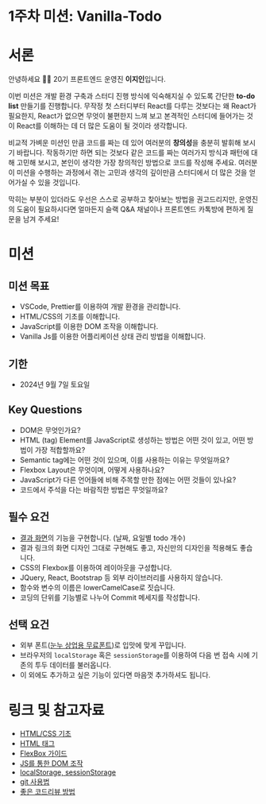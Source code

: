 # 1주차 미션: Vanilla-Todo

# 서론

안녕하세요 🙌🏻 20기 프론트엔드 운영진 **이지인**입니다.

이번 미션은 개발 환경 구축과 스터디 진행 방식에 익숙해지실 수 있도록 간단한 **to-do list** 만들기를 진행합니다. 무작정 첫 스터디부터 React를 다루는 것보다는 왜 React가 필요한지, React가 없으면 무엇이 불편한지 느껴 보고 본격적인 스터디에 들어가는 것이 React를 이해하는 데 더 많은 도움이 될 것이라 생각합니다.

비교적 가벼운 미션인 만큼 코드를 짜는 데 있어 여러분의 **창의성**을 충분히 발휘해 보시기 바랍니다. 작동하기만 하면 되는 것보다 같은 코드를 짜는 여러가지 방식과 패턴에 대해 고민해 보시고, 본인이 생각한 가장 창의적인 방법으로 코드를 작성해 주세요. 여러분이 미션을 수행하는 과정에서 겪는 고민과 생각의 깊이만큼 스터디에서 더 많은 것을 얻어가실 수 있을 것입니다.

막히는 부분이 있더라도 우선은 스스로 공부하고 찾아보는 방법을 권고드리지만, 운영진의 도움이 필요하시다면 얼마든지 슬랙 Q&A 채널이나 프론트엔드 카톡방에 편하게 질문을 남겨 주세요!

# 미션

## 미션 목표

- VSCode, Prettier를 이용하여 개발 환경을 관리합니다.
- HTML/CSS의 기초를 이해합니다.
- JavaScript를 이용한 DOM 조작을 이해합니다.
- Vanilla Js를 이용한 어플리케이션 상태 관리 방법을 이해합니다.

## 기한

- 2024년 9월 7일 토요일

## Key Questions

- DOM은 무엇인가요?
- HTML (tag) Element를 JavaScript로 생성하는 방법은 어떤 것이 있고, 어떤 방법이 가장 적합할까요?
- Semantic tag에는 어떤 것이 있으며, 이를 사용하는 이유는 무엇일까요?
- Flexbox Layout은 무엇이며, 어떻게 사용하나요?
- JavaScript가 다른 언어들에 비해 주목할 만한 점에는 어떤 것들이 있나요?
- 코드에서 주석을 다는 바람직한 방법은 무엇일까요?

## 필수 요건

- [결과 화면](https://vanilla-todo-18th-modsiw.vercel.app/)의 기능을 구현합니다. (날짜, 요일별 todo 개수)
- 결과 링크의 화면 디자인 그대로 구현해도 좋고, 자신만의 디자인을 적용해도 좋습니다.
- CSS의 Flexbox를 이용하여 레이아웃을 구성합니다.
- JQuery, React, Bootstrap 등 외부 라이브러리를 사용하지 않습니다.
- 함수와 변수의 이름은 lowerCamelCase로 짓습니다.
- 코딩의 단위를 기능별로 나누어 Commit 메세지를 작성합니다.

## 선택 요건

- 외부 폰트([눈누 상업용 무료폰트](https://noonnu.cc/))로 입맛에 맞게 꾸밉니다.
- 브라우저의 `localStorage` 혹은 `sessionStorage`를 이용하여 다음 번 접속 시에 기존의 투두 데이터를 불러옵니다.
- 이 외에도 추가하고 싶은 기능이 있다면 마음껏 추가하셔도 됩니다.

# 링크 및 참고자료

- [HTML/CSS 기초](https://heropy.blog/2019/04/24/html-css-starter/)
- [HTML 태그](https://heropy.blog/2019/05/26/html-elements/)
- [FlexBox 가이드](https://heropy.blog/2018/11/24/css-flexible-box/)
- [JS를 통한 DOM 조작](https://velog.io/@bining/javascript-DOM-%EC%A1%B0%EC%9E%91%ED%95%98%EA%B8%B0#append)
- [localStorage, sessionStorage](https://www.daleseo.com/js-web-storage/)
- [git 사용법](https://wayhome25.github.io/git/2017/07/08/git-first-pull-request-story/)
- [좋은 코드리뷰 방법](https://tech.kakao.com/2022/03/17/2022-newkrew-onboarding-codereview/)
